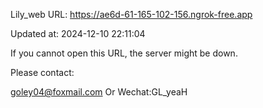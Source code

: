 Lily_web URL: https://ae6d-61-165-102-156.ngrok-free.app

Updated at: 2024-12-10 22:11:04

If you cannot open this URL, the server might be down.

Please contact: 

goley04@foxmail.com Or Wechat:GL_yeaH